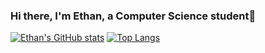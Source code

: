 ### Hi there, I'm Ethan, a Computer Science student👋

[![Ethan's GitHub stats](https://github-readme-stats-kappa-ecru.vercel.app//api?username=ethanbtlr&theme=synthwave&show_icons=true&count_private=true)](https://github-readme-stats-ethanbtlr.vercel.app/)
[![Top Langs](https://gh-readme-stats-sigma.vercel.app/api/top-langs/?username=ethanbtlr&theme=synthwave&show_icons=true&layout=compact)](https://github-readme-stats-ethanbtlr.vercel.app/)



<!--
**ethanbtlr/ethanbtlr** is a ✨ _special_ ✨ repository because its `README.md` (this file) appears on your GitHub profile.

Here are some ideas to get you started:

- 🌱 I’m currently learning ...
- 👯 I’m looking to collaborate on ...
- 🤔 I’m looking for help with ...
- 💬 Ask me about ...
- 📫 How to reach me: ...
- 😄 Pronouns: ...
- ⚡ Fun fact: ...
-->
